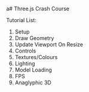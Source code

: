 a# Three.js Crash Course

Tutorial List:
<ol>
  <li>Setup</li>
  <li>Draw Geometry</li>
  <li>Update Viewport On Resize</li>
  <li>Controls</li>
  <li>Textures/Colours</li>
  <li>Lighting</li>
  <li>Model Loading</li>
  <li>FPS</li>
  <li>Anaglyphic 3D</li>
</ol>
